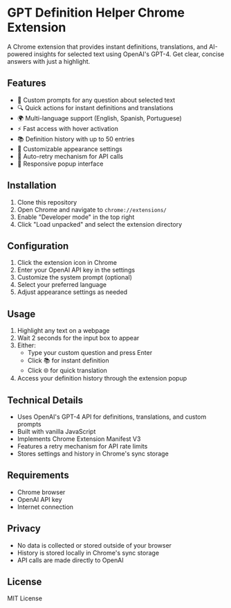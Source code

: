 # GPT Definition Helper Chrome Extension

A Chrome extension that provides instant definitions, translations, and AI-powered insights for selected text using OpenAI's GPT-4. Get clear, concise answers with just a highlight.

## Features

- 💭 Custom prompts for any question about selected text
- 🔍 Quick actions for instant definitions and translations
- 🌍 Multi-language support (English, Spanish, Portuguese)
- ⚡️ Fast access with hover activation
- 📚 Definition history with up to 50 entries
- 🎨 Customizable appearance settings
- 🔄 Auto-retry mechanism for API calls
- 📱 Responsive popup interface

## Installation

1. Clone this repository
2. Open Chrome and navigate to `chrome://extensions/`
3. Enable "Developer mode" in the top right
4. Click "Load unpacked" and select the extension directory

## Configuration

1. Click the extension icon in Chrome
2. Enter your OpenAI API key in the settings
3. Customize the system prompt (optional)
4. Select your preferred language
5. Adjust appearance settings as needed

## Usage

1. Highlight any text on a webpage
2. Wait 2 seconds for the input box to appear
3. Either:
   - Type your custom question and press Enter
   - Click 📚 for instant definition
   - Click 🌐 for quick translation
4. Access your definition history through the extension popup

## Technical Details

- Uses OpenAI's GPT-4 API for definitions, translations, and custom prompts
- Built with vanilla JavaScript
- Implements Chrome Extension Manifest V3
- Features a retry mechanism for API rate limits
- Stores settings and history in Chrome's sync storage

## Requirements

- Chrome browser
- OpenAI API key
- Internet connection

## Privacy

- No data is collected or stored outside of your browser
- History is stored locally in Chrome's sync storage
- API calls are made directly to OpenAI

## License

MIT License